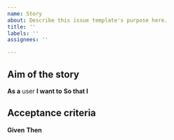 ```yaml
---
name: Story
about: Describe this issue template's purpose here.
title: ''
labels: ''
assignees: ''

---
```


## Aim of the story
__As a__ user
__I want to__
__So that I__

## Acceptance criteria
__Given__
__Then__
